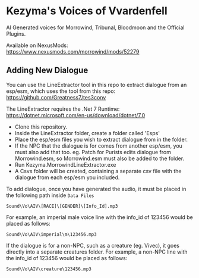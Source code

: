 # Kezyma's Voices of Vvardenfell

AI Generated voices for Morrowind, Tribunal, Bloodmoon and the Official Plugins.

Available on NexusMods: https://www.nexusmods.com/morrowind/mods/52279

## Adding New Dialogue

You can use the LineExtractor tool in this repo to extract dialogue from an esp/esm, which uses the tool from this repo: https://github.com/Greatness7/tes3conv

The LineExtractor requires the .Net 7 Runtime: https://dotnet.microsoft.com/en-us/download/dotnet/7.0

- Clone this repository.
- Inside the LineExtractor folder, create a folder called 'Esps'
- Place the esp/esm files you wish to extract dialogue from in the folder.
- If the NPC that the dialogue is for comes from another esp/esm, you must also add that too. eg. Patch for Purists edits dialogue from Morrowind.esm, so Morrowind.esm must also be added to the folder.
- Run Kezyma.MorrowindLineExtractor.exe
- A Csvs folder will be created, containing a separate csv file with the dialogue from each esp/esm you included.

To add dialogue, once you have generated the audio, it must be placed in the following path inside `Data Files`

`Sound\Vo\AIV\[RACE]\[GENDER]\[Info_Id].mp3`

For example, an imperial male voice line with the info_id of 123456 would be placed as follows:

`Sound\Vo\AIV\imperial\m\123456.mp3`

If the dialogue is for a non-NPC, such as a creature (eg. Vivec), it goes directly into a separate creatures folder. For example, a non-NPC line with the info_id of 123456 would be placed as follows:

`Sound\Vo\AIV\creature\123456.mp3`
